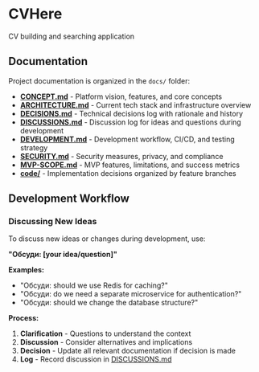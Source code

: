 # CVHere

CV building and searching application

## Documentation

Project documentation is organized in the `docs/` folder:

- **[CONCEPT.md](docs/CONCEPT.md)** - Platform vision, features, and core concepts
- **[ARCHITECTURE.md](docs/ARCHITECTURE.md)** - Current tech stack and infrastructure overview
- **[DECISIONS.md](docs/DECISIONS.md)** - Technical decisions log with rationale and history
- **[DISCUSSIONS.md](docs/DISCUSSIONS.md)** - Discussion log for ideas and questions during development
- **[DEVELOPMENT.md](docs/DEVELOPMENT.md)** - Development workflow, CI/CD, and testing strategy
- **[SECURITY.md](docs/SECURITY.md)** - Security measures, privacy, and compliance
- **[MVP-SCOPE.md](docs/MVP-SCOPE.md)** - MVP features, limitations, and success metrics
- **[code/](docs/code/)** - Implementation decisions organized by feature branches

## Development Workflow

### Discussing New Ideas

To discuss new ideas or changes during development, use:

**"Обсуди: [your idea/question]"**

**Examples:**
- "Обсуди: should we use Redis for caching?"
- "Обсуди: do we need a separate microservice for authentication?"
- "Обсуди: should we change the database structure?"

**Process:**
1. **Clarification** - Questions to understand the context
2. **Discussion** - Consider alternatives and implications
3. **Decision** - Update all relevant documentation if decision is made
4. **Log** - Record discussion in [DISCUSSIONS.md](docs/DISCUSSIONS.md)